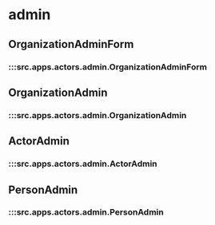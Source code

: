 # admin

## OrganizationAdminForm

### :::src.apps.actors.admin.OrganizationAdminForm

## OrganizationAdmin

### :::src.apps.actors.admin.OrganizationAdmin

## ActorAdmin

### :::src.apps.actors.admin.ActorAdmin

## PersonAdmin

### :::src.apps.actors.admin.PersonAdmin

